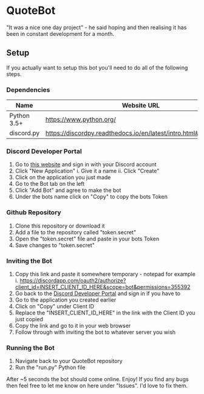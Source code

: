 # QuoteBot
"It was a nice one day project" - he said hoping and then realising it has been in constant development for a month.

## Setup
If you actually want to setup this bot you'll need to do all of the following steps.

### Dependencies
Name        | Website URL
------------|------------
Python 3.5+ | https://www.python.org/
discord.py  | https://discordpy.readthedocs.io/en/latest/intro.html#prerequisites


### Discord Developer Portal
1. Go to [this website](https://discord.com/developers/applications) and sign in with your Discord account
2. Click "New Application"
  i. Give it a name
  ii. Click "Create"
3. Click on the application you just made
4. Go to the Bot tab on the left
5. Click "Add Bot" and agree to make the bot
6. Under the bots name click on "Copy" to copy the bots Token


### Github Repository
1. Clone this repository or download it
2. Add a file to the repository called "token.secret"
3. Open the "token.secret" file and paste in your bots Token
4. Save changes to "token.secret"


### Inviting the Bot
1. Copy this link and paste it somewhere temporary - notepad for example
  i. https://discordapp.com/oauth2/authorize?client_id=INSERT_CLIENT_ID_HERE&scope=bot&permissions=355392
2. Go back to the [Discord Developer Portal](https://discord.com/developers/applications) and sign in if you have to
3. Go to the application you created earlier
4. Click on "Copy" under Client ID
5. Replace the "INSERT_CLIENT_ID_HERE" in the link with the Client ID you just copied
6. Copy the link and go to it in your web browser
7. Follow through with inviting the bot to whatever server you wish


### Running the Bot
1. Navigate back to your QuoteBot repository
2. Run the "run.py" Python file

After ~5 seconds the bot should come online. Enjoy! If you find any bugs then feel free to let me know on here under "Issues". I'd love to fix them.
